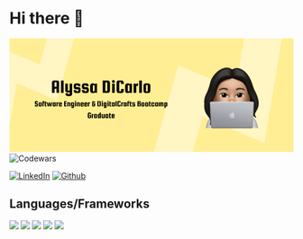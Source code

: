# Hi there 👋

![Header Image](https://github.com/alyssadicarlo/alyssadicarlo/blob/main/header.png?raw=true)
![Codewars](https://www.codewars.com/users/alyssa.dicarlo/badges/small)

[![LinkedIn](https://img.shields.io/badge/LinkedIn-0077B5?style=for-the-badge&logo=linkedin&logoColor=white)](https://www.linkedin.com/in/alyssa-dicarlo/)
[![Github](https://img.shields.io/badge/GitHub-100000?style=for-the-badge&logo=github&logoColor=white)](https://github.com/alyssadicarlo)

## Languages/Frameworks
<img src="https://img.shields.io/badge/HTML5-E34F26?style=for-the-badge&logo=html5&logoColor=white"> <img src="https://img.shields.io/badge/CSS3-1572B6?style=for-the-badge&logo=css3&logoColor=white"> <img src="https://img.shields.io/badge/JavaScript-F7DF1E?style=for-the-badge&logo=javascript&logoColor=black"> <img src="https://img.shields.io/badge/React-20232A?style=for-the-badge&logo=react&logoColor=61DAFB"> <img src="https://img.shields.io/badge/Python-14354C?style=for-the-badge&logo=python&logoColor=white"> 
